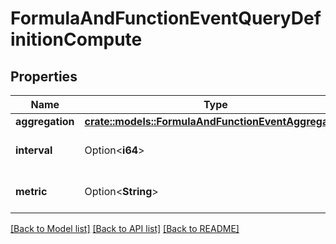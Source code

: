 # FormulaAndFunctionEventQueryDefinitionCompute

## Properties

Name | Type | Description | Notes
------------ | ------------- | ------------- | -------------
**aggregation** | [**crate::models::FormulaAndFunctionEventAggregation**](FormulaAndFunctionEventAggregation.md) |  | 
**interval** | Option<**i64**> | A time interval in milliseconds. | [optional]
**metric** | Option<**String**> | Measurable attribute to compute. | [optional]

[[Back to Model list]](../README.md#documentation-for-models) [[Back to API list]](../README.md#documentation-for-api-endpoints) [[Back to README]](../README.md)


